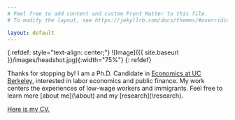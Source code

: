 ```yaml
---
# Feel free to add content and custom Front Matter to this file.
# To modify the layout, see https://jekyllrb.com/docs/themes/#overriding-theme-defaults

layout: default
---
```


{:refdef: style="text-align: center;"}
![Image]({{ site.baseurl }}/images/headshot.jpg){:width="75%"}
{: refdef}

Thanks for stopping by! I am a Ph.D. Candidate in [Economics at UC Berkeley](https://www.econ.berkeley.edu/), interested in labor economics and public finance. My work centers the experiences of low-wage workers and immigrants. Feel free to learn more [about me](\about\) and my [research](\research\). 


[Here is my CV.](cv_hernandez.pdf)
